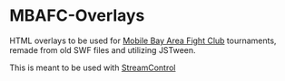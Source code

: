 # MBAFC-Overlays
HTML overlays to be used for [Mobile Bay Area Fight Club](https://www.twitch.tv/mbafc) tournaments, remade from old SWF files and utilizing JSTween.

This is meant to be used with [StreamControl](https://farpnut.net/streamcontrol/)
